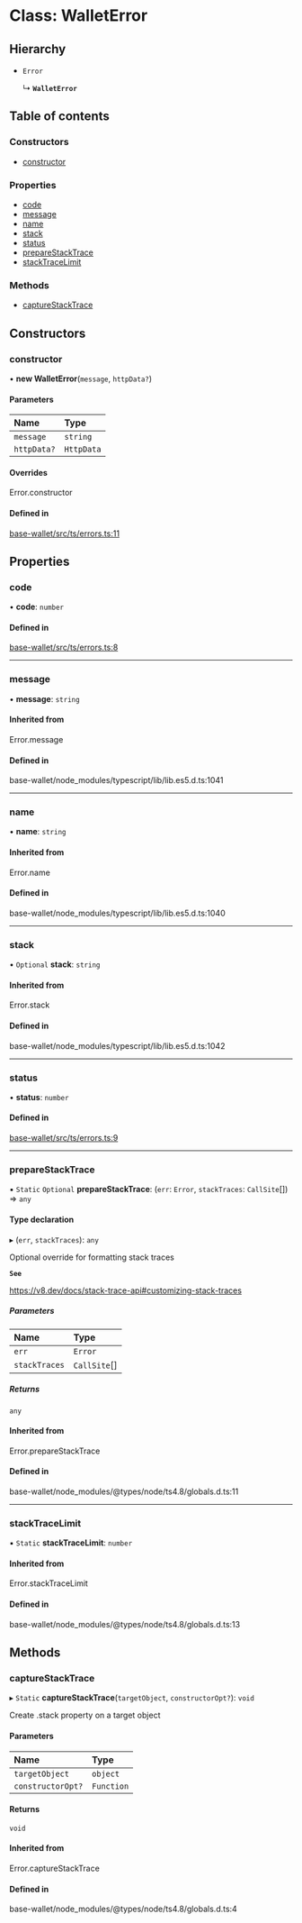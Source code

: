 # Class: WalletError

## Hierarchy

- `Error`

  ↳ **`WalletError`**

## Table of contents

### Constructors

- [constructor](WalletError.md#constructor)

### Properties

- [code](WalletError.md#code)
- [message](WalletError.md#message)
- [name](WalletError.md#name)
- [stack](WalletError.md#stack)
- [status](WalletError.md#status)
- [prepareStackTrace](WalletError.md#preparestacktrace)
- [stackTraceLimit](WalletError.md#stacktracelimit)

### Methods

- [captureStackTrace](WalletError.md#capturestacktrace)

## Constructors

### constructor

• **new WalletError**(`message`, `httpData?`)

#### Parameters

| Name | Type |
| :------ | :------ |
| `message` | `string` |
| `httpData?` | `HttpData` |

#### Overrides

Error.constructor

#### Defined in

[base-wallet/src/ts/errors.ts:11](https://gitlab.com/i3-market/code/wp3/t3.2/i3m-wallet-monorepo/-/blob/38b5525/packages/base-wallet/src/ts/errors.ts#L11)

## Properties

### code

• **code**: `number`

#### Defined in

[base-wallet/src/ts/errors.ts:8](https://gitlab.com/i3-market/code/wp3/t3.2/i3m-wallet-monorepo/-/blob/38b5525/packages/base-wallet/src/ts/errors.ts#L8)

___

### message

• **message**: `string`

#### Inherited from

Error.message

#### Defined in

base-wallet/node_modules/typescript/lib/lib.es5.d.ts:1041

___

### name

• **name**: `string`

#### Inherited from

Error.name

#### Defined in

base-wallet/node_modules/typescript/lib/lib.es5.d.ts:1040

___

### stack

• `Optional` **stack**: `string`

#### Inherited from

Error.stack

#### Defined in

base-wallet/node_modules/typescript/lib/lib.es5.d.ts:1042

___

### status

• **status**: `number`

#### Defined in

[base-wallet/src/ts/errors.ts:9](https://gitlab.com/i3-market/code/wp3/t3.2/i3m-wallet-monorepo/-/blob/38b5525/packages/base-wallet/src/ts/errors.ts#L9)

___

### prepareStackTrace

▪ `Static` `Optional` **prepareStackTrace**: (`err`: `Error`, `stackTraces`: `CallSite`[]) => `any`

#### Type declaration

▸ (`err`, `stackTraces`): `any`

Optional override for formatting stack traces

**`See`**

https://v8.dev/docs/stack-trace-api#customizing-stack-traces

##### Parameters

| Name | Type |
| :------ | :------ |
| `err` | `Error` |
| `stackTraces` | `CallSite`[] |

##### Returns

`any`

#### Inherited from

Error.prepareStackTrace

#### Defined in

base-wallet/node_modules/@types/node/ts4.8/globals.d.ts:11

___

### stackTraceLimit

▪ `Static` **stackTraceLimit**: `number`

#### Inherited from

Error.stackTraceLimit

#### Defined in

base-wallet/node_modules/@types/node/ts4.8/globals.d.ts:13

## Methods

### captureStackTrace

▸ `Static` **captureStackTrace**(`targetObject`, `constructorOpt?`): `void`

Create .stack property on a target object

#### Parameters

| Name | Type |
| :------ | :------ |
| `targetObject` | `object` |
| `constructorOpt?` | `Function` |

#### Returns

`void`

#### Inherited from

Error.captureStackTrace

#### Defined in

base-wallet/node_modules/@types/node/ts4.8/globals.d.ts:4
